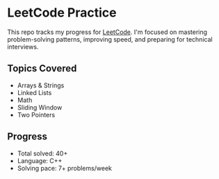 # LeetCode Practice

This repo tracks my progress for [LeetCode](https://leetcode.com/). I'm focused on mastering problem-solving patterns, improving speed, and preparing for technical interviews.

## Topics Covered

- Arrays & Strings
- Linked Lists
- Math
- Sliding Window
- Two Pointers

## Progress

- Total solved: 40+
- Language: C++
- Solving pace: 7+ problems/week
